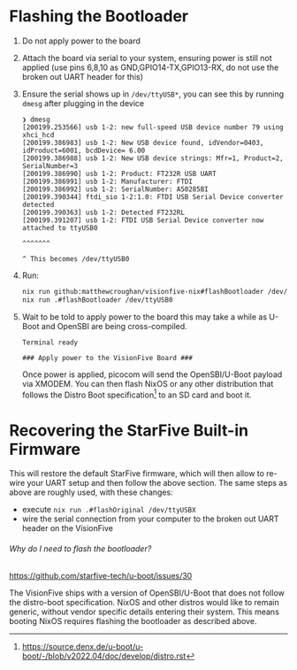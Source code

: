 # Flashing the Bootloader

1. Do not apply power to the board
2. Attach the board via serial to your system, ensuring power is still not applied (use pins 6,8,10 as GND,GPIO14-TX,GPIO13-RX, do not use the broken out UART header for this)
3. Ensure the serial shows up in `/dev/ttyUSB*`, you can see this by running `dmesg` after plugging in the device

   ```console
   ❯ dmesg
   [200199.253566] usb 1-2: new full-speed USB device number 79 using xhci_hcd
   [200199.386983] usb 1-2: New USB device found, idVendor=0403, idProduct=6001, bcdDevice= 6.00
   [200199.386988] usb 1-2: New USB device strings: Mfr=1, Product=2, SerialNumber=3
   [200199.386990] usb 1-2: Product: FT232R USB UART
   [200199.386991] usb 1-2: Manufacturer: FTDI
   [200199.386992] usb 1-2: SerialNumber: A50285BI
   [200199.390344] ftdi_sio 1-2:1.0: FTDI USB Serial Device converter detected
   [200199.390363] usb 1-2: Detected FT232RL
   [200199.391207] usb 1-2: FTDI USB Serial Device converter now attached to ttyUSB0
                                                                             ^^^^^^^
                                                                             ^ This becomes /dev/ttyUSB0
   ```

4. Run:
   ```bash
   nix run github:matthewcroughan/visionfive-nix#flashBootloader /dev/ttyUSB0
   nix run .#flashBootloader /dev/ttyUSB0
   ```
5. Wait to be told to apply power to the board this may take a while as U-Boot and OpenSBI are being cross-compiled.
   ```
   Terminal ready

   ### Apply power to the VisionFive Board ###
   ```
   Once power is applied, picocom will send the OpenSBI/U-Boot payload via XMODEM. You can then flash NixOS or any other distribution that follows the Distro Boot specification[^1] to an SD card and boot it.

# Recovering the StarFive Built-in Firmware

This will restore the default StarFive firmware, which will then allow to re-wire your UART setup and then follow the above section.
The same steps as above are roughly used, with these changes:
 - execute `nix run .#flashOriginal /dev/ttyUSBX`
 - wire the serial connection from your computer to the broken out UART header on the VisionFive

###### Why do I need to flash the bootloader?

https://github.com/starfive-tech/u-boot/issues/30

The VisionFive ships with a version of OpenSBI/U-Boot that does not follow the distro-boot specification. NixOS and other distros would like to remain generic, without vendor specific details entering their system. This means booting NixOS requires flashing the bootloader as described above.

[^1]: https://source.denx.de/u-boot/u-boot/-/blob/v2022.04/doc/develop/distro.rst
